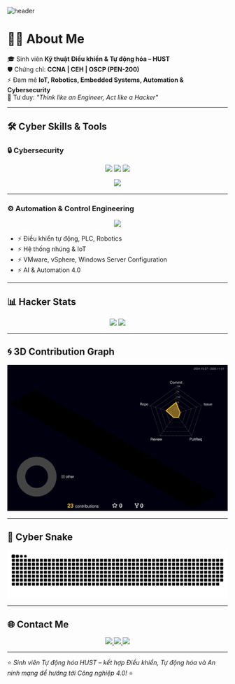 ![header](https://capsule-render.vercel.app/api?type=waving&color=0:000000,100:00ffcc&height=230&section=header&text=⚡%20Nguyễn%20Lê%20Hoàng%20⚡&fontSize=30&fontAlignY=40&animation=fadeIn&desc=HUST%20Automation%20%7C%20Cybersecurity%20%7C%20Hacker%20Mindset&descSize=16&fontColor=00ffcc)

# 👨‍🎓 About Me
🎓 Sinh viên **Kỹ thuật Điều khiển & Tự động hóa – HUST**  
🛡️ Chứng chỉ: **CCNA | CEH | OSCP (PEN-200)**  
⚡ Đam mê **IoT, Robotics, Embedded Systems, Automation & Cybersecurity**  
🧠 Tư duy: *"Think like an Engineer, Act like a Hacker"*  

---

## 🛠️ Cyber Skills & Tools

### 🔒 Cybersecurity
<p align="center">
  <img src="https://img.shields.io/badge/CCNA-Networking-00ffcc?style=for-the-badge&logo=cisco&logoColor=black" />
  <img src="https://img.shields.io/badge/CEH-Ethical%20Hacker-ff0033?style=for-the-badge&logo=kalilinux&logoColor=white" />
  <img src="https://img.shields.io/badge/OSCP-PEN200-ff6600?style=for-the-badge&logo=offensive-security&logoColor=white" />
</p>

<p align="center">
  <img src="https://skillicons.dev/icons?i=linux,windows,docker,git,github,mysql,mongodb,arduino,raspberrypi" />
</p>

---

### ⚙️ Automation & Control Engineering
<p align="center">
  <img src="https://skillicons.dev/icons?i=python,cpp,matlab,java,ts,react,nextjs,nodejs" />
</p>

- ⚡ Điều khiển tự động, PLC, Robotics  
- ⚡ Hệ thống nhúng & IoT  
- ⚡ VMware, vSphere, Windows Server Configuration  
- ⚡ AI & Automation 4.0  

---

## 📊 Hacker Stats
<p align="center">
  <img src="https://github-readme-stats.vercel.app/api?username=hoangprohigher&show_icons=true&theme=radical&bg_color=000000&title_color=00ffcc&icon_color=ff0033&text_color=ffffff" height="150"/>
  <img src="https://github-readme-stats.vercel.app/api/top-langs/?username=hoangprohigher&layout=compact&theme=radical&bg_color=000000&title_color=ff0033&text_color=00ffcc" height="150"/>
</p>

---

## 🌀 3D Contribution Graph
<p align="center">
  <img src="./profile-3d-contrib/profile-night-rainbow.svg" alt="3D Contribution Graph"/>
</p>

---

## 🐍 Cyber Snake
<p align="center">
  <img src="https://raw.githubusercontent.com/Platane/snk/output/github-contribution-grid-snake.svg" />
</p>

---

## 🌐 Contact Me
<p align="center">
  <a href="https://www.linkedin.com/in/ho%C3%A0ng-nguy%E1%BB%85n-l%C3%AA-3b3213248" target="_blank">
    <img src="https://img.shields.io/badge/LinkedIn-Hoàng%20Nguyễn%20Lê-00ffcc?style=for-the-badge&logo=linkedin&logoColor=black" />
  </a>
  <a href="https://github.com/hoangprohigher" target="_blank">
    <img src="https://img.shields.io/badge/GitHub-hoangprohigher-ff0033?style=for-the-badge&logo=github&logoColor=white" />
  </a>
  <a href="mailto:hoang.nl230321p@sis.hust.edu.vn">
    <img src="https://img.shields.io/badge/Email-hoang.nl230321p%40sis.hust.edu.vn-00ff00?style=for-the-badge&logo=gmail&logoColor=black" />
  </a>
</p>

---

⭐️ *Sinh viên Tự động hóa HUST – kết hợp Điều khiển, Tự động hóa và An ninh mạng để hướng tới Công nghiệp 4.0!* ⭐️
